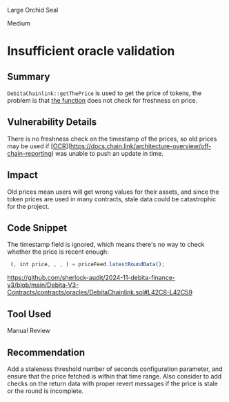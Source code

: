 Large Orchid Seal

Medium

# Insufficient oracle validation

## Summary
``DebitaChainlink::getThePrice``  is used to get the price of tokens, the problem is that [the function](https://github.com/sherlock-audit/2024-11-debita-finance-v3/blob/main/Debita-V3-Contracts/contracts/oracles/DebitaChainlink.sol#L42C8-L42C59) does not check for freshness on price.
## Vulnerability Details
There is no freshness check on the timestamp of the prices, so old prices may be used if [[OCR](https://docs.chain.link/architecture-overview/off-chain-reporting)](https://docs.chain.link/architecture-overview/off-chain-reporting) was unable to push an update in time.
## Impact
Old prices mean users will get wrong values for their assets, and since the token prices are used in many contracts, stale data could be catastrophic for the project.
## Code Snippet
The timestamp field is ignored, which means there's no way to check whether the price is recent enough:
```javascript
 (, int price, , , ) = priceFeed.latestRoundData();
```
https://github.com/sherlock-audit/2024-11-debita-finance-v3/blob/main/Debita-V3-Contracts/contracts/oracles/DebitaChainlink.sol#L42C8-L42C59
## Tool Used
Manual Review
## Recommendation
Add a staleness threshold number of seconds configuration parameter, and ensure that the price fetched is within that time range.
Also consider to add checks on the return data with proper revert messages if the price is stale or the round is incomplete.